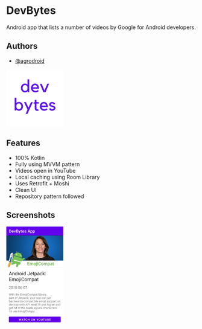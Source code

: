 # DevBytes
Android app that lists a number of videos by Google for Android developers.
## Authors

- [@agrodroid](https://github.com/agrodroid)

<img src="https://github.com/agrodroid/DevBytes/blob/new-branch/devbytes.png?raw=true" width="30%"> 
 
## Features

- 100% Kotlin
- Fully using MVVM pattern
- Videos open in YouTube
- Local caching using Room Library
- Uses Retrofit + Moshi
- Clean UI
- Repository pattern followed
    
## Screenshots
<img src="https://github.com/agrodroid/DevBytes/blob/new-branch/devbytes1.jpg?raw=true" width="30%">
